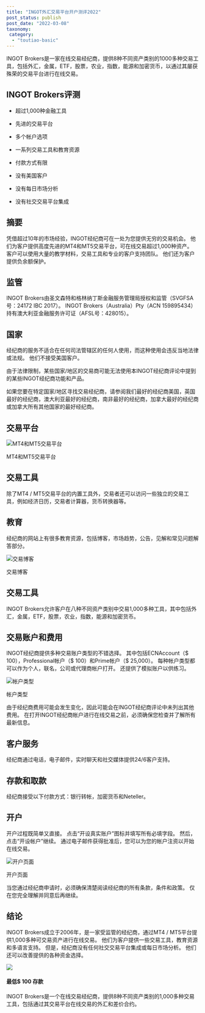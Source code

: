```yaml
---
title: "INGOT外汇交易平台开户测评2022"
post_status: publish
post_date: "2022-03-08"
taxonomy:
 category: 
  - "toutiao-basic"
---
```


INGOT Brokers是一家在线交易经纪商，提供8种不同资产类别的1000多种交易工具，包括外汇，金属，ETF，股票，农业，指数，能源和加密货币，以通过其屡获殊荣的交易平台进行在线交易。

## INGOT Brokers评测

- 超过1,000种金融工具
    
- 先进的交易平台
    
- 多个帐户选项
    
- 一系列交易工具和教育资源
    
- 付款方式有限
    
- 没有美国客户
    
- 没有每日市场分析
    
- 没有社交交易平台集成
    

## 摘要

凭借超过10年的市场经验，INGOT经纪商可在一处为您提供无穷的交易机会。 他们为客户提供高度先进的MT4和MT5交易平台，可在线交易超过1,000种资产。 客户可以使用大量的教学材料，交易工具和专业的客户支持团队。 他们还为客户提供负余额保护。

## 监管

INGOT Brokers由圣文森特和格林纳丁斯金融服务管理局授权和监管（SVGFSA号：24172 IBC 2017）。 INGOT Brokers（Australia）Pty（ACN 159895434）持有澳大利亚金融服务许可证（AFSL号：428015）。

## 国家

经纪商的服务不适合在任何司法管辖区的任何人使用，而这种使用会违反当地法律或法规。 他们不接受美国客户。

由于法律限制，某些国家/地区的交易商可能无法使用本INGOT经纪商评论中提到的某些INGOT经纪商功能和产品。

如果您要在特定国家/地区寻找交易经纪商，请参阅我们最好的经纪商美国，英国最好的经纪商，澳大利亚最好的经纪商，南非最好的经纪商，加拿大最好的经纪商或加拿大所有其他国家的最好经纪商。

## 交易平台

![MT4和MT5交易平台](https://cdn.fendou.la/funstoutiao/2020/11/INGOT-Brokers-Review-MT4-MT5-Trading-Platforms.jpg "MT4和MT5交易平台")

MT4和MT5交易平台

## 交易工具

除了MT4 / MT5交易平台的内置工具外，交易者还可以访问一些独立的交易工具，例如经济日历，交易者计算器，货币转换器等。

## 教育

经纪商的网站上有很多教育资源，包括博客，市场趋势，公告，见解和常见问题解答部分。

![交易博客](https://cdn.fendou.la/funstoutiao/2020/11/INGOT-Brokers-Review-Trading-Blog--1024x474.jpg "交易博客")

交易博客

## 交易工具

INGOT Brokers允许客户在八种不同资产类别中交易1,000多种工具，其中包括外汇，金属，ETF，股票，农业，指数，能源和加密货币。

## 交易账户和费用

INGOT经纪商提供多种交易账户类型的不错选择。 其中包括ECNAccount（$ 100），Professional帐户（$ 100）和Prime帐户（$ 25,000）。 每种帐户类型都可以作为个人，联名，公司或代理商帐户打开。 还提供了模拟账户以供练习。

![帐户类型](https://cdn.fendou.la/funstoutiao/2020/11/INGOT-Brokers-Review-Account-Types-1024x459.jpg "帐户类型")

帐户类型

由于经纪商费用可能会发生变化，因此可能会在INGOT经纪商评论中未列出其他费用。 在打开INGOT经纪商帐户进行在线交易之前，必须确保您检查并了解所有最新信息。

## 客户服务

经纪商通过电话，电子邮件，实时聊天和社交媒体提供24/6客户支持。

## 存款和取款

经纪商接受以下付款方式：银行转帐，加密货币和Neteller。

## 开户

开户过程既简单又直接。 点击“开设真实账户”图标并填写所有必填字段。 然后，点击“开设帐户”继续。 通过电子邮件获得批准后，您可以为您的帐户注资以开始在线交易。

![开户页面](https://cdn.fendou.la/funstoutiao/2020/11/INGOT-Brokers-Review-Account-Opening-Page-322x1024.jpg "开户页面")

开户页面

当您通过经纪商申请时，必须确保清楚阅读经纪商的所有条款，条件和政策。 仅在您完全理解并同意后再继续。

## 结论

INGOT Brokers成立于2006年，是一家受监管的经纪商，通过MT4 / MT5平台提供1,000多种可交易资产进行在线交易。 他们为客户提供一些交易工具，教育资源和多语言支持。 但是，经纪商没有任何社交交易平台集成或每日市场分析。 他们还可以改善提供的各种资金选择。

![](https://cdn.fendou.la/funstoutiao/2020/11/INGOT-Brokers-Logo.png)

#### 最低$ 100 存款

INGOT Brokers是一个在线交易经纪商，提供8种不同资产类别的1,000多种交易工具，包括通过其交易平台在线交易的外汇和差价合约。
